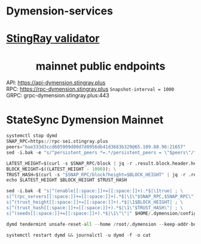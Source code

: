 # Dymension-services
[StingRay validator](https://www.mintscan.io/dymension/validators/dymvaloper1vgptdq22lpjcdeh9a5fp29uzf3xuw93kl2pa3c)
=

 <h1 align="center"> mainnet public endpoints</h1>

API:          https://api-dymension.stingray.plus  \
RPC:          https://rpc-dymension.stingray.plus                  `Snapshot-interval = 1000` \
GRPC:         grpc-dymension.stingray.plus:443 


# StateSync Dymension Mainnet
```python
systemctl stop dymd
SNAP_RPC=https://rpc-sei.stingray.plus
peers="bae333d3ccd605909d00d7d8956db41d3683b329@65.109.88.96:21657"
sed -i.bak -e "s/^persistent_peers *=.*/persistent_peers = \"$peers\"/" $HOME/.dymension/config/config.toml

LATEST_HEIGHT=$(curl -s $SNAP_RPC/block | jq -r .result.block.header.height); \
BLOCK_HEIGHT=$((LATEST_HEIGHT - 1000)); \
TRUST_HASH=$(curl -s "$SNAP_RPC/block?height=$BLOCK_HEIGHT" | jq -r .result.block_id.hash); \
echo $LATEST_HEIGHT $BLOCK_HEIGHT $TRUST_HASH

sed -i.bak -E "s|^(enable[[:space:]]+=[[:space:]]+).*$|\1true| ; \
s|^(rpc_servers[[:space:]]+=[[:space:]]+).*$|\1\"$SNAP_RPC,$SNAP_RPC\"| ; \
s|^(trust_height[[:space:]]+=[[:space:]]+).*$|\1$BLOCK_HEIGHT| ; \
s|^(trust_hash[[:space:]]+=[[:space:]]+).*$|\1\"$TRUST_HASH\"| ; \
s|^(seeds[[:space:]]+=[[:space:]]+).*$|\1\"\"|" $HOME/.dymension/config/config.toml

dymd tendermint unsafe-reset-all --home /root/.dymension --keep-addr-book

systemctl restart dymd && journalctl -u dymd -f -o cat

```
